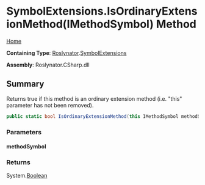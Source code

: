 <a name="_top"></a>

# SymbolExtensions\.IsOrdinaryExtensionMethod\(IMethodSymbol\) Method

[Home](../../../README.md#_top)

**Containing Type**: [Roslynator](../../README.md#_top)\.[SymbolExtensions](../README.md#_top)

**Assembly**: Roslynator\.CSharp\.dll

## Summary

Returns true if this method is an ordinary extension method \(i\.e\. "this" parameter has not been removed\)\.

```csharp
public static bool IsOrdinaryExtensionMethod(this IMethodSymbol methodSymbol)
```

### Parameters

#### methodSymbol

### Returns

System\.[Boolean](https://docs.microsoft.com/en-us/dotnet/api/system.boolean)

